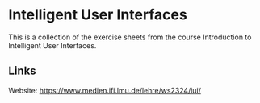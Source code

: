 # Intelligent User Interfaces
This is a collection of the exercise sheets from the course Introduction to Intelligent User Interfaces.

## Links
Website: https://www.medien.ifi.lmu.de/lehre/ws2324/iui/
